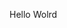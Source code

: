 Hello Wolrd
















































































































































































































































































































































































































































































































































































































































































































































































































































































































































































































































































































































































































































































































































































































































































































































































































































































































































































































































































































































































































































